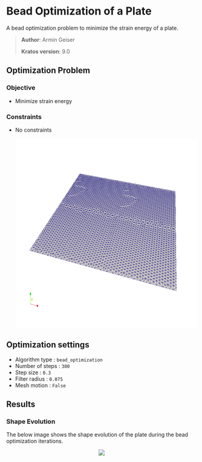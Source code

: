 # Bead Optimization of a Plate

A bead optimization problem to minimize the strain energy of a plate.

> **Author**: Armin Geiser
>
> **Kratos version**: 9.0

## Optimization Problem

### Objective
- Minimize strain energy

### Constraints
- No constraints

  <p align="center">
    <img src="images/beadOpt_setup.svg" height="500">
  </p>

## Optimization settings
- Algorithm type : `bead_optimization`
- Number of steps : `300`
- Step size : `0.3`
- Filter radius : `0.075`
- Mesh motion : `False`

## Results

### Shape Evolution
The below image shows the shape evolution of the plate during the bead optimization iterations.

<p align="center">
    <img src="images/beadOpt_results.gif" height="400">
</p>